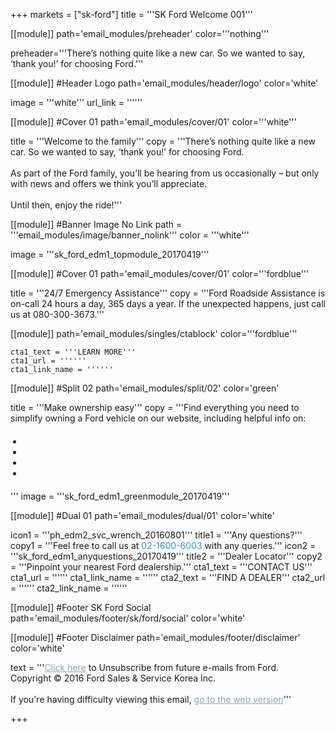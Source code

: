 
+++
markets = ["sk-ford"]
title = '''SK Ford Welcome 001'''

[[module]]
path='email_modules/preheader'
color='''nothing'''

   preheader='''There’s nothing quite like a new car. So we wanted to say, ‘thank you!’ for choosing Ford.'''

[[module]] #Header Logo
path='email_modules/header/logo'
color='white'

  image = '''white'''
  url_link = ''''''

[[module]] #Cover 01
path='email_modules/cover/01'
color='''white'''
 
  title = '''Welcome to the family'''
  copy = '''There’s nothing quite like a new car. So we wanted to say, ‘thank you!’ for choosing Ford.<br /><br />As part of the Ford family, you’ll be hearing from us occasionally – but only with news and offers we think you’ll appreciate.<br /><br />Until then, enjoy the ride!'''

[[module]] #Banner Image No Link
path = '''email_modules/image/banner_nolink'''
color = '''white'''

  image = '''sk_ford_edm1_topmodule_20170419'''

[[module]] #Cover 01
path='email_modules/cover/01'
color='''fordblue'''
 
  title = '''24/7 Emergency Assistance'''
  copy = '''Ford Roadside Assistance is on-call 24 hours a day, 365 days a year. If the unexpected happens, just call us at 080-300-3673.'''
  
[[module]]
path='email_modules/singles/ctablock'
color='''fordblue'''
	
	cta1_text = '''LEARN MORE'''
	cta1_url = ''''''
	cta1_link_name = ''''''
    
[[module]] #Split 02
path='email_modules/split/02'
color='green'

  title = '''Make ownership easy'''
  copy = '''Find everything you need to simplify owning a Ford vehicle on our website, including helpful info on: <ul style="margin: 20px; padding: 0;"><li><a href="URL_GOES_HERE" name="warranties" style="text-decoration:none; color:#FFFFFF;">Warranties</a></li><li><a href="URL_GOES_HERE" name="warranties" style="text-decoration:none; color:#FFFFFF;">Vehicle Maintenance</a></li><li><a href="URL_GOES_HERE" name="warranties" style="text-decoration:none; color:#FFFFFF;">Expert Service</a></li><li><a href="URL_GOES_HERE" name="warranties" style="text-decoration:none; color:#FFFFFF;">Safety Recalls</a></li></ul>'''
  image = '''sk_ford_edm1_greenmodule_20170419'''

[[module]] #Dual 01
path='email_modules/dual/01'
color='white'

  icon1 = '''ph_edm2_svc_wrench_20160801'''
  title1 = '''Any questions?'''
  copy1 = '''Feel free to call us at <a href="URL_GOES_HERE" name="LINK_NAME_GOES_HERE" style="text-decoration:none; color:#2d96cd;">02-1600-6003</a> with any queries.'''
  icon2 = '''sk_ford_edm1_anyquestions_20170419'''
  title2 = '''Dealer Locator'''
  copy2 = '''Pinpoint your nearest Ford dealership.'''
  cta1_text = '''CONTACT US'''
  cta1_url = ''''''
  cta1_link_name = ''''''
  cta2_text = '''FIND A DEALER'''
  cta2_url = ''''''
  cta2_link_name = ''''''

[[module]] #Footer SK Ford Social
path='email_modules/footer/sk/ford/social'
color='white'

[[module]] #Footer Disclaimer
path='email_modules/footer/disclaimer'
color='white'

 text = '''<a href="<%unsubscribe_link_text%>" style="color:#91a4b1; text-decoration:underline">Click here</a> to Unsubscribe from future e-mails from Ford.<br />Copyright © 2016 Ford Sales & Service Korea Inc.<br /><br />If you're having difficulty viewing this email, <span class="mobile-display-block"></span><a href="<%syslink_message_read url='/public/read_message.jsp'%>" style="color:#91a4b1; text-decoration:underline">go to the web version</a>'''

+++
